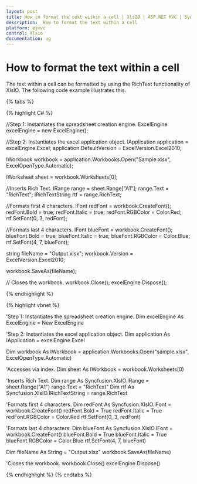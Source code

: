 ```yaml
---
layout: post
title: How to format the text within a cell | XlsIO | ASP.NET MVC | Syncfusion
description:  How to format the text within a cell
platform: ejmvc
control: Xlsio
documentation: ug
---
```


# How to format the text within a cell

The text within a cell can be formatted by using the RichText functionality of XlsIO. The following code example illustrates this.

{% tabs %}
 
{% highlight C# %}

//Step 1: Instantiates the spreadsheet creation engine.
ExcelEngine excelEngine = new ExcelEngine();

//Step 2: Instantiates the excel application object.
IApplication application = excelEngine.Excel;
application.DefaultVersion = ExcelVersion.Excel2010;
 
IWorkbook workbook = application.Workbooks.Open("Sample.xlsx", ExcelOpenType.Automatic);
 
IWorksheet sheet = workbook.Worksheets[0];
 
//Inserts Rich Text.
IRange range = sheet.Range["A1"];
range.Text = "RichText";
IRichTextString rtf = range.RichText;
 
//Formats first 4 characters.
IFont redFont = workbook.CreateFont();
redFont.Bold = true;
redFont.Italic = true;
redFont.RGBColor = Color.Red;
rtf.SetFont(0, 3, redFont);
 
//Formats last 4 characters.
IFont blueFont = workbook.CreateFont();
blueFont.Bold = true;
blueFont.Italic = true;
blueFont.RGBColor = Color.Blue;
rtf.SetFont(4, 7, blueFont);
 
string fileName = "Output.xlsx";
workbook.Version = ExcelVersion.Excel2010;
 
workbook.SaveAs(fileName);
 
// Closes the workbook.
workbook.Close();
excelEngine.Dispose();      

{% endhighlight %}    


{% highlight vbnet %}
 
'Step 1: Instantiates the spreadsheet creation engine.
Dim excelEngine As ExcelEngine = New ExcelEngine
 
'Step 2: Instantiates the excel application object.
Dim application As IApplication = excelEngine.Excel
 
Dim workbook As IWorkbook = application.Workbooks.Open("sample.xlsx", ExcelOpenType.Automatic)
 
'Accesses via index.
Dim sheet As IWorkbook = workbook.Worksheets(0)
 
'Inserts Rich Text.
Dim range As Syncfusion.XlsIO.IRange = sheet.Range("A1")
range.Text = "RichText"
Dim rtf As Syncfusion.XlsIO.IRichTextString = range.RichText
 
'Formats first 4 characters.
Dim redFont As Syncfusion.XlsIO.IFont = workbook.CreateFont()
redFont.Bold = True
redFont.Italic = True
redFont.RGBColor = Color.Red
rtf.SetFont(0, 3, redFont)
 
'Formats last 4 characters.
Dim blueFont As Syncfusion.XlsIO.IFont = workbook.CreateFont()
blueFont.Bold = True
blueFont.Italic = True
blueFont.RGBColor = Color.Blue
rtf.SetFont(4, 7, blueFont)
 
Dim fileName As String = "Output.xlsx"
workbook.SaveAs(fileName)
 
'Closes the workbook.
workbook.Close()
excelEngine.Dispose()

{% endhighlight %}
{% endtabs %}
